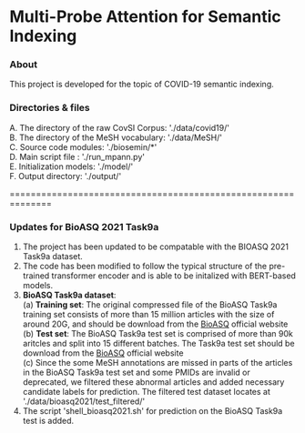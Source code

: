 # Multi-Probe Attention for Semantic Indexing

### About

This project is developed for the topic of COVID-19 semantic indexing.

### Directories & files

A. The directory of the raw CovSI Corpus: './data/covid19/'  
B. The directory of the MeSH vocabulary: './data/MeSH/'  
C. Source code modules: './biosemin/*'  
D. Main script file : './run_mpann.py'  
E. Initialization models: './model/'  
F. Output directory: './output/'

==============================================================

### Updates for BioASQ 2021 Task9a

1. The project has been updated to be compatable with the BIOASQ 2021 Task9a dataset.
2. The code has been modified to follow the typical structure of the pre-trained transformer encoder and is able to be
   initalized with BERT-based models.
3. **BioASQ Task9a dataset**:  
   (a) **Training set**: The original compressed file of the BioASQ Task9a training set consists of more than 15 million
   articles with the size of around 20G, and should be download from the [BioASQ](http://bioasq.org/) official website  
   (b) **Test set**: The BioASQ Task9a test set is comprised of more than 90k aritcles and split into 15 different
   batches. The Task9a test set should be download from the [BioASQ](http://bioasq.org/) official website  
   (c) Since the some MeSH annotations are missed in parts of the articles in the BioASQ Task9a test set and some PMIDs
   are invalid or deprecated, we filtered these abnormal articles and added necessary candidate labels for prediction.
   The filtered test dataset locates at './data/bioasq2021/test_filtered/'
5. The script 'shell_bioasq2021.sh' for prediction on the BioASQ Task9a test is added.
